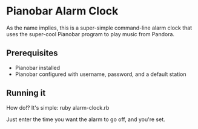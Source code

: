 Pianobar Alarm Clock
====================

As the name implies, this is a super-simple command-line alarm clock that uses
the super-cool Pianobar program to play music from Pandora.

Prerequisites
-------------

  * Pianobar installed
  * Pianobar configured with username, password, and a default station

Running it
----------

How do!? It's simple:
    ruby alarm-clock.rb

Just enter the time you want the alarm to go off, and you're set.
